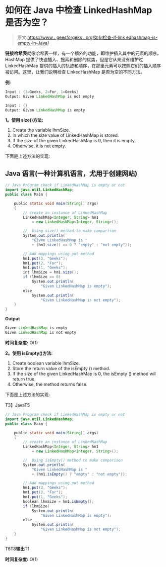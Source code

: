# 如何在 Java 中检查 LinkedHashMap 是否为空？

> 原文:[https://www . geesforgeks . org/如何检查-if-link edhashmap-is-empty-in-Java/](https://www.geeksforgeeks.org/how-to-check-if-linkedhashmap-is-empty-in-java/)

**链接哈希表**就像哈希表一样，有一个额外的功能，即维护插入其中的元素的顺序。HashMap 提供了快速插入、搜索和删除的优势，但是它从来没有维护过 LinkedHashMap 提供的插入的轨迹和顺序，在那里元素可以按照它们的插入顺序被访问。这里，让我们说明检查 LinkedHashMap 是否为空的不同方法。

**例:**

```java
Input : {3=Geeks, 2=For, 1=Geeks} 
Output: Given LinkedHashMap is not empty

Input : {} 
Output: Given LinkedHashMap is empty
```

**1。使用 size()方法:**

1.  Create the variable lhmSize.
2.  In which the size value of LinkedHashMap is stored.
3.  If the size of the given LinkedHashMap is 0, then it is empty.
4.  Otherwise, it is not empty.

下面是上述方法的实现:

## Java 语言(一种计算机语言，尤用于创建网站)

```java
// Java Program check if LinkedHashMap is empty or not
import java.util.LinkedHashMap;
public class Main {

    public static void main(String[] args)
    {
        // create an instance of LinkedHashMap
        LinkedHashMap<Integer, String> hm1
            = new LinkedHashMap<Integer, String>();

        //  Using size() method to make comparison
        System.out.println(
            "Given LinkedHashMap is "
            + (hm1.size() == 0 ? "empty" : "not empty"));

        // Add mappings using put method
        hm1.put(3, "Geeks");
        hm1.put(2, "For");
        hm1.put(1, "Geeks");
        int lhmSize = hm1.size();
        if (lhmSize == 0)
            System.out.println(
                "Given LinkedHashMap is empty");
        else
            System.out.println(
                "Given LinkedHashMap is not empty");
    }
}
```

**Output**

```java
Given LinkedHashMap is empty
Given LinkedHashMap is not empty

```

**时间复杂度:** O(1)

**2。使用 isEmpty()方法:**

1.  Create boolean variable lhmSize.
2.  Store the return value of the isEmpty () method.
3.  If the size of the given LinkedHashMap is 0, the isEmpty () method will return true.
4.  Otherwise, the method returns false.

下面是上述方法的实现:

T3】JavaT5

```java
// Java Program check if LinkedHashMap is empty or not
import java.util.LinkedHashMap;
public class Main {

    public static void main(String[] args)
    {
        // create an instance of LinkedHashMap
        LinkedHashMap<Integer, String> hm1
            = new LinkedHashMap<Integer, String>();

        //  Using isEmpty() method to make comparison
        System.out.println(
            "Given LinkedHashMap is "
            + (hm1.isEmpty() ? "empty" : "not empty"));

        // Add mappings using put method
        hm1.put(3, "Geeks");
        hm1.put(2, "For");
        hm1.put(1, "Geeks");
        boolean lhmSize = hm1.isEmpty();
        if (lhmSize)
            System.out.println(
                "Given LinkedHashMap is empty");
        else
            System.out.println(
                "Given LinkedHashMap is not empty");
    }
}
```

T6T8**输出**T1

**时间复杂度:** O(1)